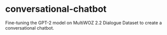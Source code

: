# conversational-chatbot
Fine-tuning the GPT-2 model on MultiWOZ 2.2 Dialogue Dataset to create a conversational chatbot.
